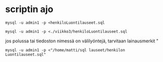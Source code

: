 # scriptin ajo

```shell
mysql -u admin1 -p <henkiloLuontilauseet.sql
```

```shell
mysql -u admin1 -p <./viikko3/henkiloLuontilauseet.sql
```

jos polussa tai tiedoston nimessä on välilyöntejä, tarvitaan lainausmerkit "

```shell
mysql -u admin1 -p <"/home/matti/sql lauseet/henkilon Luontilauseet.sql"
```